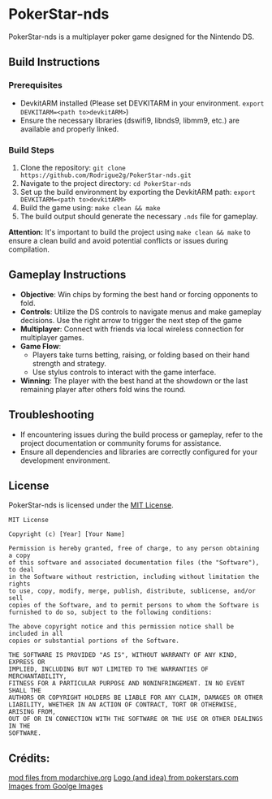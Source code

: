 # PokerStar-nds

PokerStar-nds is a multiplayer poker game designed for the Nintendo DS.

## Build Instructions

### Prerequisites
- DevkitARM installed (Please set DEVKITARM in your environment. `export DEVKITARM=<path to>devkitARM>`)
- Ensure the necessary libraries (dswifi9, libnds9, libmm9, etc.) are available and properly linked.

### Build Steps

1. Clone the repository: `git clone https://github.com/Rodrigue2g/PokerStar-nds.git`
2. Navigate to the project directory: `cd PokerStar-nds`
3. Set up the build environment by exporting the DevkitARM path: `export DEVKITARM=<path to>devkitARM>`
4. Build the game using: `make clean && make`
5. The build output should generate the necessary `.nds` file for gameplay.

**Attention:** It's important to build the project using `make clean && make` to ensure a clean build and avoid potential conflicts or issues during compilation.

## Gameplay Instructions

- **Objective**: Win chips by forming the best hand or forcing opponents to fold.
- **Controls**: Utilize the DS controls to navigate menus and make gameplay decisions. Use the right arrow to trigger the next step of the game 
- **Multiplayer**: Connect with friends via local wireless connection for multiplayer games.
- **Game Flow**: 
  - Players take turns betting, raising, or folding based on their hand strength and strategy.
  - Use stylus controls to interact with the game interface.
- **Winning**: The player with the best hand at the showdown or the last remaining player after others fold wins the round.

## Troubleshooting

- If encountering issues during the build process or gameplay, refer to the project documentation or community forums for assistance.
- Ensure all dependencies and libraries are correctly configured for your development environment.


## License

PokerStar-nds is licensed under the [MIT License](LICENSE).

```
MIT License

Copyright (c) [Year] [Your Name]

Permission is hereby granted, free of charge, to any person obtaining a copy
of this software and associated documentation files (the "Software"), to deal
in the Software without restriction, including without limitation the rights
to use, copy, modify, merge, publish, distribute, sublicense, and/or sell
copies of the Software, and to permit persons to whom the Software is
furnished to do so, subject to the following conditions:

The above copyright notice and this permission notice shall be included in all
copies or substantial portions of the Software.

THE SOFTWARE IS PROVIDED "AS IS", WITHOUT WARRANTY OF ANY KIND, EXPRESS OR
IMPLIED, INCLUDING BUT NOT LIMITED TO THE WARRANTIES OF MERCHANTABILITY,
FITNESS FOR A PARTICULAR PURPOSE AND NONINFRINGEMENT. IN NO EVENT SHALL THE
AUTHORS OR COPYRIGHT HOLDERS BE LIABLE FOR ANY CLAIM, DAMAGES OR OTHER
LIABILITY, WHETHER IN AN ACTION OF CONTRACT, TORT OR OTHERWISE, ARISING FROM,
OUT OF OR IN CONNECTION WITH THE SOFTWARE OR THE USE OR OTHER DEALINGS IN THE
SOFTWARE.
```


## Crédits: 
 <a href="https://modarchive.org/" title="mod-files">mod files from modarchive.org</a>
 <a href="https://www.pokerstars.com" title="poker-stars">Logo (and idea) from pokerstars.com</a>
 <a href="https://www.google.com/imghp?hl=en" title="google-images">Images from Goolge Images</a>